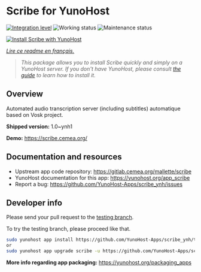 <!--
N.B.: This README was automatically generated by https://github.com/YunoHost/apps/tree/master/tools/README-generator
It shall NOT be edited by hand.
-->

# Scribe for YunoHost

[![Integration level](https://dash.yunohost.org/integration/scribe.svg)](https://dash.yunohost.org/appci/app/scribe) ![Working status](https://ci-apps.yunohost.org/ci/badges/scribe.status.svg) ![Maintenance status](https://ci-apps.yunohost.org/ci/badges/scribe.maintain.svg)

[![Install Scribe with YunoHost](https://install-app.yunohost.org/install-with-yunohost.svg)](https://install-app.yunohost.org/?app=scribe)

*[Lire ce readme en français.](./README_fr.md)*

> *This package allows you to install Scribe quickly and simply on a YunoHost server.
If you don't have YunoHost, please consult [the guide](https://yunohost.org/#/install) to learn how to install it.*

## Overview

Automated audio transcription server (including subtitles) automatique based on Vosk project.

**Shipped version:** 1.0~ynh1

**Demo:** https://scribe.cemea.org/
## Documentation and resources

* Upstream app code repository: <https://gitlab.cemea.org/mallette/scribe>
* YunoHost documentation for this app: <https://yunohost.org/app_scribe>
* Report a bug: <https://github.com/YunoHost-Apps/scribe_ynh/issues>

## Developer info

Please send your pull request to the [testing branch](https://github.com/YunoHost-Apps/scribe_ynh/tree/testing).

To try the testing branch, please proceed like that.

``` bash
sudo yunohost app install https://github.com/YunoHost-Apps/scribe_ynh/tree/testing --debug
or
sudo yunohost app upgrade scribe -u https://github.com/YunoHost-Apps/scribe_ynh/tree/testing --debug
```

**More info regarding app packaging:** <https://yunohost.org/packaging_apps>
